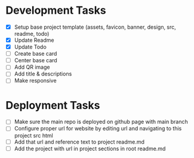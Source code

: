 # Development Tasks

- [x] Setup base project template (assets, favicon, banner, design, src, readme, todo)
- [x] Update Readme
- [x] Update Todo
- [ ] Create base card
- [ ] Center base card
- [ ] Add QR image
- [ ] Add title & descriptions
- [ ] Make responsive

# Deployment Tasks

- [ ] Make sure the main repo is deployed on github page with main branch
- [ ] Configure proper url for website by editing url and navigating to this project src html
- [ ] Add that url and reference text to project readme.md
- [ ] Add the project with url in project sections in root readme.md

